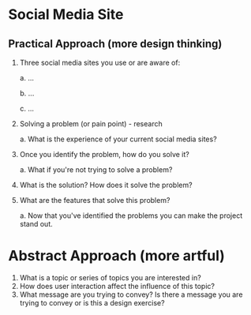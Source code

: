 # Social Media Site

## Practical Approach (more design thinking)

1. Three social media sites you use or are aware of:

   a. ...

   b. ...

   c. ...

2. Solving a problem (or pain point) - research

   a. What is the experience of your current social media sites?

3. Once you identify the problem, how do you solve it?

   a. What if you're not trying to solve a problem?

4. What is the solution? How does it solve the problem?

5. What are the features that solve this problem?

   a. Now that you've identified the problems you can make the project stand out.

# Abstract Approach (more artful)

1. What is a topic or series of topics you are interested in?
2. How does user interaction affect the influence of this topic?
3. What message are you trying to convey? Is there a message you are trying to convey or is this a design exercise?
